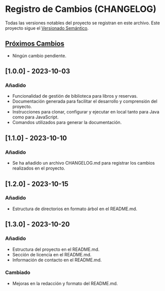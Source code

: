 # Registro de Cambios (CHANGELOG)

Todas las versiones notables del proyecto se registran en este archivo. Este proyecto sigue el [Versionado Semántico](https://semver.org/).

## [Próximos Cambios](UNRELEASED)

- Ningún cambio pendiente.

## [1.0.0] - 2023-10-03

### Añadido

- Funcionalidad de gestión de biblioteca para libros y reservas.
- Documentación generada para facilitar el desarrollo y comprensión del proyecto.
- Instrucciones para clonar, configurar y ejecutar en local tanto para Java como para JavaScript.
- Comandos utilizados para generar la documentación.

## [1.1.0] - 2023-10-10

### Añadido

- Se ha añadido un archivo CHANGELOG.md para registrar los cambios realizados en el proyecto.

## [1.2.0] - 2023-10-15

### Añadido

- Estructura de directorios en formato árbol en el README.md.

## [1.3.0] - 2023-10-20

### Añadido

- Estructura del proyecto en el README.md.
- Sección de licencia en el README.md.
- Información de contacto en el README.md.

### Cambiado

- Mejoras en la redacción y formato del README.md.
